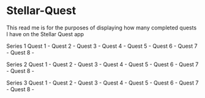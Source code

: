 # Stellar-Quest

This read me is for the purposes of displaying how many completed quests I have on the Stellar Quest app

Series 1 
  Quest 1 - 
  Quest 2 -
  Quest 3 -
  Quest 4 -
  Quest 5 -
  Quest 6 -
  Quest 7 -
  Quest 8 -
  
Series 2 
  Quest 1 - 
  Quest 2 -
  Quest 3 -
  Quest 4 -
  Quest 5 -
  Quest 6 -
  Quest 7 -
  Quest 8 -
 
Series 3 
  Quest 1 - 
  Quest 2 -
  Quest 3 -
  Quest 4 -
  Quest 5 -
  Quest 6 -
  Quest 7 -
  Quest 8 -
